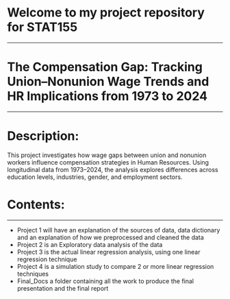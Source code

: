 # Welcome to my project repository for STAT155
---
# The Compensation Gap: Tracking Union–Nonunion Wage Trends and HR Implications from 1973 to 2024
---
# Description: 
This project investigates how wage gaps between union and nonunion workers influence compensation strategies in Human Resources. Using longitudinal data from 1973–2024, the analysis explores differences across education levels, industries, gender, and employment sectors.
# Contents:
---
* Project 1 will have an explanation of the sources of data, data dictionary and an explanation of how we preprocessed and cleaned the data
* Project 2 is an Exploratory data analysis of the data
* Project 3 is the actual linear regression analysis, using one linear regression technique
* Project 4 is a simulation study to compare 2 or more linear regression techniques
* Final_Docs a folder containing all the work to produce the final presentation and the final report
